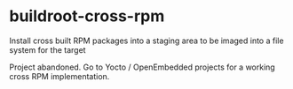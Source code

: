 buildroot-cross-rpm
===================

Install cross built RPM packages into a staging area to be imaged into a file system for the target

Project abandoned.  Go to Yocto / OpenEmbedded projects for a working cross RPM implementation.
